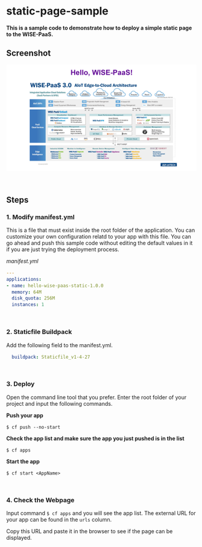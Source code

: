 # static-page-sample

**This is a sample code to demonstrate how to deploy a simple static page to the WISE-PaaS.**

## Screenshot
![static page](static/media/static-page-screenshot.png)

<br>

## Steps

### 1. Modify manifest.yml

This is a file that must exist inside the root folder of the application. You can customize your own configuration relatd to your app with this file. You can go ahead and push this sample code without editing the default values in it if you are just trying the deployment process.

_manifest.yml_

```yml
---
applications:   
- name: hello-wise-paas-static-1.0.0
  memory: 64M
  disk_quota: 256M
  instances: 1
```

<br>

### 2. Staticfile Buildpack

Add the following field to the manifest.yml.

```yml
  buildpack: Staticfile_v1-4-27
```


<br>

### 3. Deploy

Open the command line tool that you prefer. Enter the root folder of your project and input the following commands.

**Push your app**

```
$ cf push --no-start
```

**Check the app list and make sure the app you just pushed is in the list**

```
$ cf apps
```

**Start the app**

```
$ cf start <AppName>
```

<br>

### 4. Check the Webpage

Input command ``$ cf apps`` and you will see the app list. The external URL for your app can be found in the ``urls`` column.

Copy this URL and paste it in the browser to see if the page can be displayed.
